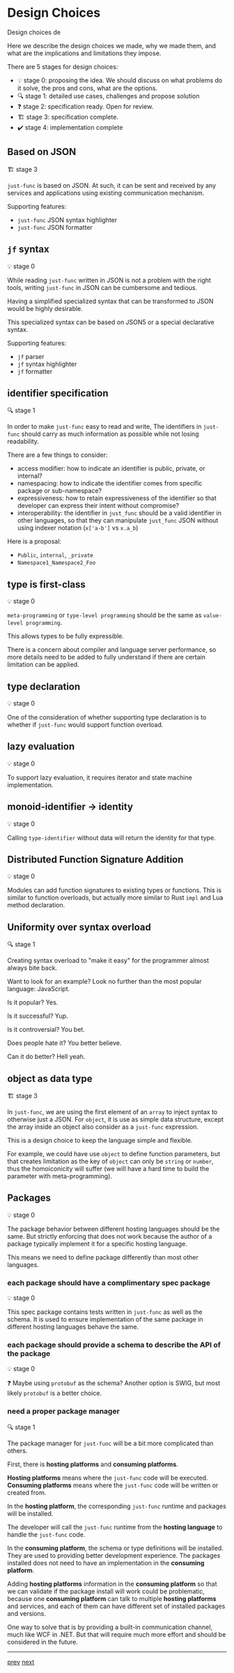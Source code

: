 # Design Choices

Design choices de

Here we describe the design choices we made,
why we made them, and what are the implications and limitations they impose.

There are 5 stages for design choices:

- 💡 stage 0: proposing the idea. We should discuss on what problems do it solve, the pros and cons, what are the options.
- 🔍 stage 1: detailed use cases, challenges and propose solution
- ❓ stage 2: specification ready. Open for review.
- 🏗️ stage 3: specification complete.
- ✔️ stage 4: implementation complete

## Based on JSON

🏗️ stage 3

`just-func` is based on JSON.
At such, it can be sent and received by any services and applications using existing communication mechanism.

Supporting features:

- `just-func` JSON syntax highlighter
- `just-func` JSON formatter

## `jf` syntax

💡 stage 0

While reading `just-func` written in JSON is not a problem with the right tools,
writing `just-func` in JSON can be cumbersome and tedious.

Having a simplified specialized syntax that can be transformed to JSON would be highly desirable.

This specialized syntax can be based on JSON5 or a special declarative syntax.

Supporting features:

- `jf` parser
- `jf` syntax highlighter
- `jf` formatter

## identifier specification

🔍 stage 1

In order to make `just-func` easy to read and write,
The identifiers in `just-func` should carry as much information as possible while not losing readability.

There are a few things to consider:

- access modifier: how to indicate an identifier is public, private, or internal?
- namespacing: how to indicate the identifier comes from specific package or sub-namespace?
- expressiveness: how to retain expressiveness of the identifier so that developer can express their intent without compromise?
- interoperability: the identifier in `just_func` should be a valid identifier in other languages, so that they can manipulate `just_func` JSON without using indexer notation (`x['a-b']` vs `x.a_b`)

Here is a proposal:

- `Public`, `internal`, `_private`
- `Namespace1_Namespace2_Foo`

## type is first-class

💡 stage 0

`meta-programming` or `type-level programming` should be the same as `value-level programming`.

This allows types to be fully expressible.

There is a concern about compiler and language server performance,
so more details need to be added to fully understand if there are certain limitation can be applied.

## type declaration

💡 stage 0

One of the consideration of whether supporting type declaration is to whether if `just-func` would support function overload.

## lazy evaluation

💡 stage 0

To support lazy evaluation, it requires iterator and state machine implementation.

## monoid-identifier → identity

💡 stage 0

Calling `type-identifier` without data will return the identity for that type.

## Distributed Function Signature Addition

💡 stage 0

Modules can add function signatures to existing types or functions.
This is similar to function overloads,
but actually more similar to Rust `impl` and Lua method declaration.

## Uniformity over syntax overload

🔍 stage 1

Creating syntax overload to "make it easy" for the programmer almost always bite back.

Want to look for an example?
Look no further than the most popular language: JavaScript.

Is it popular? Yes.

Is it successful? Yup.

Is it controversial? You bet.

Does people hate it? You better believe.

Can it do better? Hell yeah.

## object as data type

🏗️ stage 3

In `just-func`, we are using the first element of an `array` to inject syntax to otherwise just a JSON.
For `object`, it is use as simple data structure, except the array inside an object also consider as a `just-func` expression.

This is a design choice to keep the language simple and flexible.

For example,
we could have use `object` to define function parameters,
but that creates limitation as the key of `object` can only be `string` or `number`,
thus the homoiconicity will suffer (we will have a hard time to build the parameter with meta-programming).

## Packages

💡 stage 0

The package behavior between different hosting languages should be the same.
But strictly enforcing that does not work because the author of a package typically implement it for a specific hosting language.

This means we need to define package differently than most other languages.

### each package should have a complimentary spec package

💡 stage 0

This spec package contains tests written in `just-func` as well as the schema.
It is used to ensure implementation of the same package in different hosting languages behave the same.

### each package should provide a schema to describe the API of the package

💡 stage 0

❓ Maybe using `protobuf` as the schema?
Another option is SWIG, but most likely `protobuf` is a better choice.

### need a proper package manager

🔍 stage 1

The package manager for `just-func` will be a bit more complicated than others.

First, there is **hosting platforms** and **consuming platforms**.

**Hosting platforms** means where the `just-func` code will be executed.
**Consuming platforms** means where the `just-func` code will be written or created from.

In the **hosting platform**, the corresponding `just-func` runtime and packages will be installed.

The developer will call the `just-func` runtime from the **hosting language** to handle the `just-func` code.

In the **consuming platform**, the schema or type definitions will be installed.
They are used to providing better development experience.
The packages installed does not need to have an implementation in the **consuming platform**.

Adding **hosting platforms** information in the **consuming platform** so that we can validate if the package install will work could be problematic,
because one **consuming platform** can talk to multiple **hosting platforms** and services,
and each of them can have different set of installed packages and versions.

One way to solve that is by providing a built-in communication channel,
much like WCF in .NET.
But that will require much more effort and should be considered in the future.

---

[prev](./1.2.0-design-goals.md) [next](./grammar.md)
